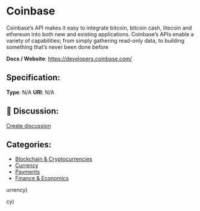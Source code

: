 # Coinbase


Coinbase’s API makes it easy to integrate bitcoin, bitcoin cash, litecoin and ethereum into both new and existing applications. 
Coinbase’s APIs enable a variety of capabilities; from simply gathering read-only data, to building something that’s never been done before

**Docs / Website**: https://developers.coinbase.com/

## Specification:
**Type**:  N/A 
**URI**:  N/A 

## 💬 Discussion:
[Create discussion](https://github.com/apis-list/apis-list/discussions/new)

## Categories:
- [Blockchain & Cryptocurrencies](https://github.com/apis-list/apis-list#blockchain-and-cryptocurrencies)
- [Currency](https://github.com/apis-list/apis-list#currency)
- [Payments](https://github.com/apis-list/apis-list#payments)
- [Finance & Economics](https://github.com/apis-list/apis-list#finance-and-economics)



urrency)



cy)



